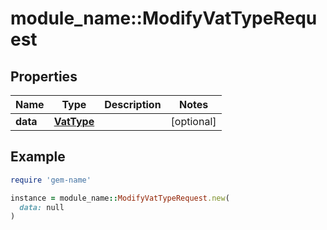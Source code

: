 # module_name::ModifyVatTypeRequest

## Properties

| Name | Type | Description | Notes |
| ---- | ---- | ----------- | ----- |
| **data** | [**VatType**](VatType.md) |  | [optional] |

## Example

```ruby
require 'gem-name'

instance = module_name::ModifyVatTypeRequest.new(
  data: null
)
```

